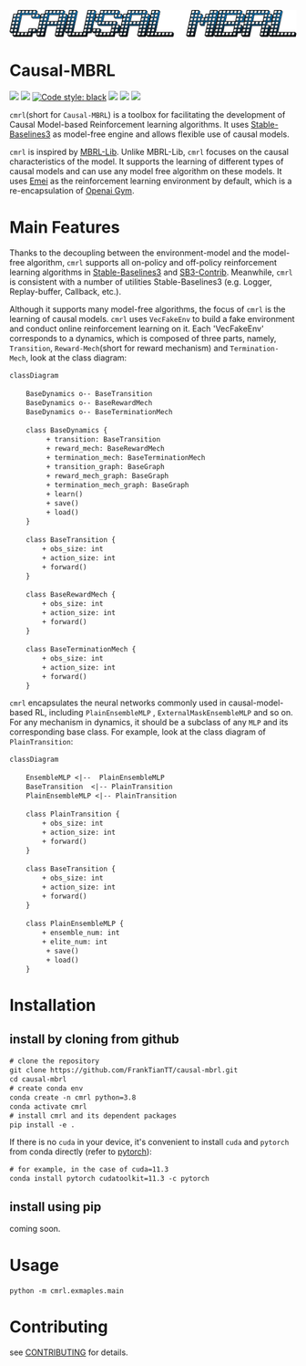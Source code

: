 ![](/docs/cmrl_logo.png)

# Causal-MBRL

<a href="https://github.com/FrankTianTT/causal-mbrl"><img src="https://github.com/FrankTianTT/causal-mbrl/actions/workflows/ci.yml/badge.svg"></a>
<a href="https://github.com/FrankTianTT/causal-mbrl"><img src="https://codecov.io/github/FrankTianTT/causal-mbrl/branch/main/graph/badge.svg"></a>
<a href="https://github.com/psf/black"><img alt="Code style: black" src="https://img.shields.io/badge/code%20style-black-000000.svg"></a>
<a href="https://github.com/FrankTianTT/causal-mbrl/blob/main/LICENSE"><img src="https://img.shields.io/badge/license-MIT-blue.svg"></a>
<a href="https://pre-commit.com/"><img src="https://img.shields.io/badge/pre--commit-enabled-brightgreen?logo=pre-commit&logoColor=white"></a>
<a href="https://www.python.org/downloads/release/python-380/"><img src="https://img.shields.io/badge/python-3.8-brightgreen"></a>

`cmrl`(short for `Causal-MBRL`) is a toolbox for facilitating the development of Causal Model-based Reinforcement
learning algorithms. It uses [Stable-Baselines3](https://github.com/DLR-RM/stable-baselines3) as model-free engine and
allows flexible use of causal models.

`cmrl` is inspired by [MBRL-Lib](https://github.com/facebookresearch/mbrl-lib). Unlike MBRL-Lib, `cmrl` focuses on the
causal characteristics of the model. It supports the learning of different types of causal models and can use any model
free algorithm on these models. It uses [Emei](https://github.com/FrankTianTT/emei) as the reinforcement learning
environment by default, which is a re-encapsulation of [Openai Gym](https://github.com/openai/gym).

# Main Features

Thanks to the decoupling between the environment-model and the model-free algorithm, `cmrl` supports all on-policy and
off-policy reinforcement learning algorithms in [Stable-Baselines3](https://github.com/DLR-RM/stable-baselines3)
and [SB3-Contrib](https://github.com/Stable-Baselines-Team/stable-baselines3-contrib). Meanwhile, `cmrl` is consistent
with a number of utilities Stable-Baselines3 (e.g. Logger, Replay-buffer, Callback, etc.).

Although it supports many model-free algorithms, the focus of `cmrl` is the learning of causal models. `cmrl`
uses `VecFakeEnv` to build a fake environment and conduct online reinforcement learning on it. Each 'VecFakeEnv'
corresponds to a dynamics, which is composed of three parts, namely, `Transition`, `Reward-Mech`(short for reward
mechanism) and `Termination-Mech`, look at the class diagram:

```mermaid
classDiagram

    BaseDynamics o-- BaseTransition
    BaseDynamics o-- BaseRewardMech
    BaseDynamics o-- BaseTerminationMech

    class BaseDynamics {
         + transition: BaseTransition
         + reward_mech: BaseRewardMech
         + termination_mech: BaseTerminationMech
         + transition_graph: BaseGraph
         + reward_mech_graph: BaseGraph
         + termination_mech_graph: BaseGraph
         + learn()
         + save()
         + load()
    }

    class BaseTransition {
        + obs_size: int
        + action_size: int
        + forward()
    }

    class BaseRewardMech {
        + obs_size: int
        + action_size: int
        + forward()
    }

    class BaseTerminationMech {
        + obs_size: int
        + action_size: int
        + forward()
    }
```

`cmrl` encapsulates the neural networks commonly used in causal-model-based RL, including `PlainEnsembleMLP`
, `ExternalMaskEnsembleMLP` and so on. For any mechanism in dynamics, it should be a subclass of any `MLP` and its
corresponding base class. For example, look at the class diagram of `PlainTransition`:

```mermaid
classDiagram

    EnsembleMLP <|--  PlainEnsembleMLP
    BaseTransition  <|-- PlainTransition
    PlainEnsembleMLP <|-- PlainTransition

    class PlainTransition {
        + obs_size: int
        + action_size: int
        + forward()
    }

    class BaseTransition {
        + obs_size: int
        + action_size: int
        + forward()
    }

    class PlainEnsembleMLP {
        + ensemble_num: int
        + elite_num: int
         + save()
         + load()
    }

```

# Installation

## install by cloning from github

```shell
# clone the repository
git clone https://github.com/FrankTianTT/causal-mbrl.git
cd causal-mbrl
# create conda env
conda create -n cmrl python=3.8
conda activate cmrl
# install cmrl and its dependent packages
pip install -e .
```

If there is no `cuda` in your device, it's convenient to install `cuda` and `pytorch` from conda directly (refer
to [pytorch](https://pytorch.org/get-started/locally/)):

````shell
# for example, in the case of cuda=11.3
conda install pytorch cudatoolkit=11.3 -c pytorch
````

## install using pip

coming soon.

# Usage

```shell
python -m cmrl.exmaples.main
```

# Contributing

see [CONTRIBUTING](CONTRIBUTING.md) for details.
